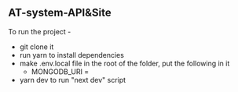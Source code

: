 ## AT-system-API&Site
To run the project -
- git clone it
- run yarn to install dependencies
- make .env.local file in the root of the folder, put the following in it
    - MONGODB_URI = <your mongo uri here>
- yarn dev to run "next dev" script